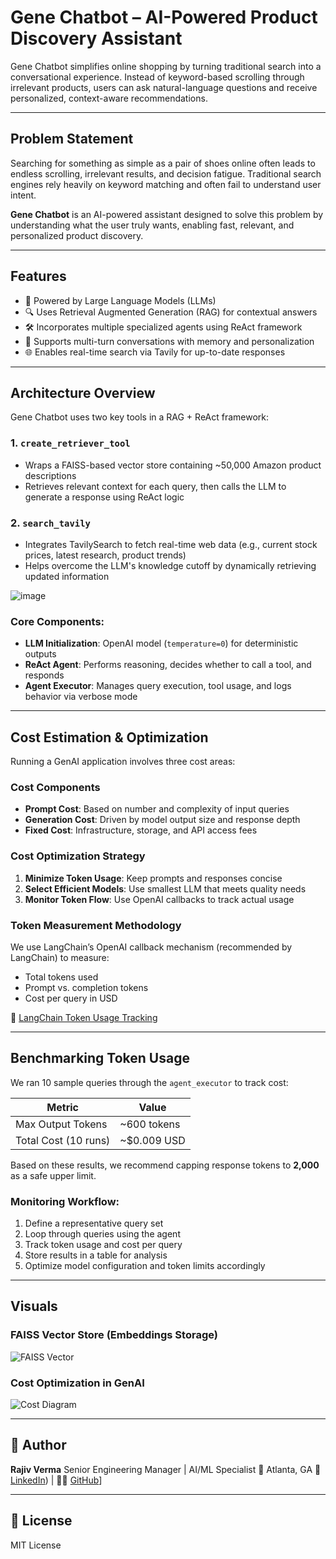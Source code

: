 # Gene Chatbot – AI-Powered Product Discovery Assistant

Gene Chatbot simplifies online shopping by turning traditional search into a conversational experience. Instead of keyword-based scrolling through irrelevant products, users can ask natural-language questions and receive personalized, context-aware recommendations.

---

## Problem Statement

Searching for something as simple as a pair of shoes online often leads to endless scrolling, irrelevant results, and decision fatigue. Traditional search engines rely heavily on keyword matching and often fail to understand user intent.

**Gene Chatbot** is an AI-powered assistant designed to solve this problem by understanding what the user truly wants, enabling fast, relevant, and personalized product discovery.

---

## Features

* 🤖 Powered by Large Language Models (LLMs)
* 🔍 Uses Retrieval Augmented Generation (RAG) for contextual answers
* 🛠️ Incorporates multiple specialized agents using ReAct framework
* 🔁 Supports multi-turn conversations with memory and personalization
* 🌐 Enables real-time search via Tavily for up-to-date responses

---

## Architecture Overview

Gene Chatbot uses two key tools in a RAG + ReAct framework:

### 1. `create_retriever_tool`

* Wraps a FAISS-based vector store containing \~50,000 Amazon product descriptions
* Retrieves relevant context for each query, then calls the LLM to generate a response using ReAct logic

### 2. `search_tavily`

* Integrates TavilySearch to fetch real-time web data (e.g., current stock prices, latest research, product trends)
* Helps overcome the LLM's knowledge cutoff by dynamically retrieving updated information

![image](https://github.com/user-attachments/assets/b06c357f-4a0f-401f-bd84-144c106544dc)


### Core Components:

* **LLM Initialization**: OpenAI model (`temperature=0`) for deterministic outputs
* **ReAct Agent**: Performs reasoning, decides whether to call a tool, and responds
* **Agent Executor**: Manages query execution, tool usage, and logs behavior via verbose mode

---

## Cost Estimation & Optimization

Running a GenAI application involves three cost areas:

### Cost Components

* **Prompt Cost**: Based on number and complexity of input queries
* **Generation Cost**: Driven by model output size and response depth
* **Fixed Cost**: Infrastructure, storage, and API access fees

### Cost Optimization Strategy

1. **Minimize Token Usage**: Keep prompts and responses concise
2. **Select Efficient Models**: Use smallest LLM that meets quality needs
3. **Monitor Token Flow**: Use OpenAI callbacks to track actual usage

### Token Measurement Methodology

We use LangChain’s OpenAI callback mechanism (recommended by LangChain) to measure:

* Total tokens used
* Prompt vs. completion tokens
* Cost per query in USD

📖 [LangChain Token Usage Tracking](https://python.langchain.com/v0.1/docs/modules/model_io/llms/token_usage_tracking/)

---

## Benchmarking Token Usage

We ran 10 sample queries through the `agent_executor` to track cost:

| Metric               | Value         |
| -------------------- | ------------- |
| Max Output Tokens    | \~600 tokens  |
| Total Cost (10 runs) | \~\$0.009 USD |

Based on these results, we recommend capping response tokens to **2,000** as a safe upper limit.

### Monitoring Workflow:

1. Define a representative query set
2. Loop through queries using the agent
3. Track token usage and cost per query
4. Store results in a table for analysis
5. Optimize model configuration and token limits accordingly

---

## Visuals

### FAISS Vector Store (Embeddings Storage)

![FAISS Vector](https://python.langchain.com/v0.1/assets/images/vector_stores-125d1675d58cfb46ce9054c9019fea72.jpg)

### Cost Optimization in GenAI

![Cost Diagram](https://deepchecks.com/wp-content/uploads/2024/09/img-cost-optimization-in-generative.jpg)

---

## 👤 Author

**Rajiv Verma**
Senior Engineering Manager | AI/ML Specialist
📍 Atlanta, GA
🔗 [LinkedIn](https://github.com/rajivverma11)) | 🧑‍💻 [GitHub](https://github.com/rajivverma11)]

---

## 📄 License

MIT License
